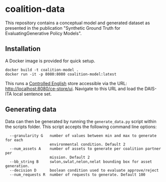 # coalition-data
This repository contains a conceptual model and generated dataset as presented in the publication "Synthetic Ground Truth for EvaluatingGenerative Policy Models".

## Installation 
A Docker image is provided for quick setup.
```
docker build -t coalition-model .
docker run -it -p 8080:8080 coalition-model:latest
```
This runs a [Controlled English](https://github.com/ce-store/ce-store) store accessible via the URL: [http://localhost:8080/ce-store/ui](http://localhost:8080/ce-store/ui). Navigate to this URL and load the DAIS-ITA local sentence set.

## Generating data
Data can then be generated by running the `generate_data.py` script within the scripts folder. This script accepts the following command line options:
```
  --granularity G   number of values between min and max to generate for each
                    environmental condition. Default 2
  --num_assets A    number of assets to generate per coalition partner per
                    mission. Default 2
  --bb_string B     swlon,swlat,nelon,nelat bounding box for asset generation.
  --decision D      boolean condition used to evaluate approve/reject
  --num_requests R  number of requests to generate. Default 100
  ```
